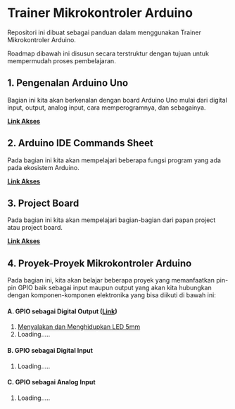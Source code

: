 # Trainer Mikrokontroler Arduino

Repositori ini dibuat sebagai panduan dalam menggunakan Trainer Mikrokontroler Arduino.

Roadmap dibawah ini disusun secara terstruktur dengan tujuan untuk mempermudah proses pembelajaran.

## 1. Pengenalan Arduino Uno

Bagian ini kita akan berkenalan dengan board Arduino Uno mulai dari digital input, output, analog input, cara memperogramnya, dan sebagainya.

**[Link Akses](https://github.com/userdw/Trainer_Mikrokontroler_Arduino/blob/main/Pengenalan%20Arduino%20Uno.md)**

## 2. Arduino IDE Commands Sheet

Pada bagian ini kita akan mempelajari beberapa fungsi program yang ada pada ekosistem Arduino.

**[Link Akses](https://github.com/userdw/Trainer_Mikrokontroler_Arduino/blob/main/Arduino%20IDE%20Commands%20Cheat%20Sheet.md)**

## 3. Project Board

Pada bagian ini kita akan mempelajari bagian-bagian dari papan project atau project board.

**[Link Akses](https://github.com/userdw/Trainer_Mikrokontroler_Arduino/blob/main/Pengenalan%20Papan%20Project%20atauProject%20Board.md)**

## 4. Proyek-Proyek Mikrokontroler Arduino

Pada bagian ini, kita akan belajar beberapa proyek yang memanfaatkan pin-pin GPIO baik sebagai input maupun output yang akan kita hubungkan dengan komponen-komponen elektronika yang bisa diikuti di bawah ini:

#### A. GPIO sebagai Digital Output ([Link](https://github.com/userdw/Trainer_Mikrokontroler_Arduino/tree/main/A_GPIO%20sebagai%20Digital%20Output))
1. [Menyalakan dan Menghidupkan LED 5mm](https://github.com/userdw/Trainer_Mikrokontroler_Arduino/tree/main/A_GPIO%20sebagai%20Digital%20Output/01_Menyalakan%20dan%20Mematikan%20LED%205mm)
2. Loading.....

#### B. GPIO sebagai Digital Input
1. Loading.....

#### C. GPIO sebagai Analog Input
1. Loading.....







